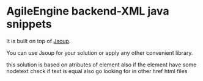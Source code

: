 # AgileEngine backend-XML java snippets

It is built on top of [Jsoup](https://jsoup.org/).

You can use Jsoup for your solution or apply any other convenient library. 

this solution is based on atributes of element also if the element have some nodetext check if text is equal also go looking for in other href html files
